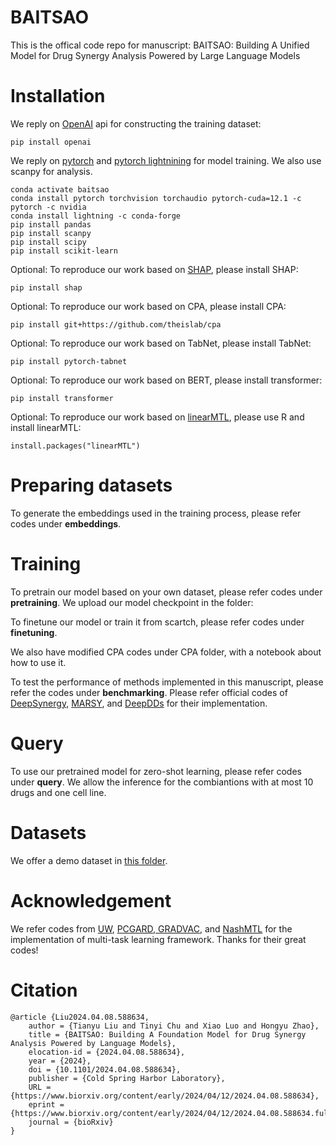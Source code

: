 # BAITSAO

This is the offical code repo for manuscript: BAITSAO: Building A Unified Model for Drug Synergy Analysis Powered by Large Language Models

# Installation

We reply on [OpenAI](https://openai.com/) api for constructing the training dataset:

```
pip install openai
```

We reply on [pytorch](https://pytorch.org/get-started/locally/) and [pytorch lightnining](https://lightning.ai/docs/pytorch/stable/) for model training. We also use scanpy for analysis.

```
conda activate baitsao
conda install pytorch torchvision torchaudio pytorch-cuda=12.1 -c pytorch -c nvidia
conda install lightning -c conda-forge
pip install pandas
pip install scanpy
pip install scipy
pip install scikit-learn
```

Optional: To reproduce our work based on [SHAP](https://shap.readthedocs.io/en/latest/index.html), please install SHAP:

```
pip install shap
```

Optional: To reproduce our work based on CPA, please install CPA:

```
pip install git+https://github.com/theislab/cpa
```

Optional: To reproduce our work based on TabNet, please install TabNet:

```
pip install pytorch-tabnet
```

Optional: To reproduce our work based on BERT, please install transformer:

```
pip install transformer
```

Optional: To reproduce our work based on [linearMTL](https://github.com/tohein/linearMTL), please use R and install linearMTL:

```
install.packages("linearMTL")
```

# Preparing datasets

To generate the embeddings used in the training process, please refer codes under **embeddings**.

# Training

To pretrain our model based on your own dataset, please refer codes under **pretraining**. We upload our model checkpoint in the folder:

To finetune our model or train it from scartch, please refer codes under **finetuning**.

We also have modified CPA codes under CPA folder, with a notebook about how to use it.

To test the performance of methods implemented in this manuscript, please refer the codes under **benchmarking**. Please refer official codes of [DeepSynergy](https://github.com/KristinaPreuer/DeepSynergy/tree/master), [MARSY](https://github.com/Emad-COMBINE-lab/MARSY), and [DeepDDs](https://github.com/Sinwang404/DeepDDs) for their implementation.


# Query

To use our pretrained model for zero-shot learning, please refer codes under **query**. We allow the inference for the combiantions with at most 10 drugs and one cell line.  


# Datasets

We offer a demo dataset in [this folder](https://drive.google.com/drive/folders/1ZtfbJYSMnZH6HTUqbOlJBfiNkD5-9pIY?usp=sharing).

# Acknowledgement

We refer codes from [UW](https://github.com/Mikoto10032/AutomaticWeightedLoss), [PCGARD, GRADVAC](https://github.com/anzeyimana/Pytorch-PCGrad-GradVac-AMP-GradAccum), and [NashMTL](https://github.com/AvivNavon/nash-mtl) for the implementation of multi-task learning framework. Thanks for their great codes!


# Citation
```
@article {Liu2024.04.08.588634,
	author = {Tianyu Liu and Tinyi Chu and Xiao Luo and Hongyu Zhao},
	title = {BAITSAO: Building A Foundation Model for Drug Synergy Analysis Powered by Language Models},
	elocation-id = {2024.04.08.588634},
	year = {2024},
	doi = {10.1101/2024.04.08.588634},
	publisher = {Cold Spring Harbor Laboratory},
	URL = {https://www.biorxiv.org/content/early/2024/04/12/2024.04.08.588634},
	eprint = {https://www.biorxiv.org/content/early/2024/04/12/2024.04.08.588634.full.pdf},
	journal = {bioRxiv}
}
```